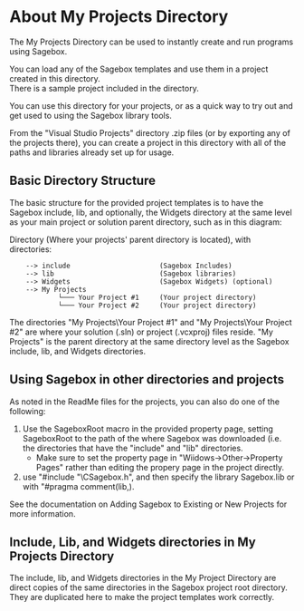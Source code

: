 # About My Projects Directory 

The My Projects Directory can be used to instantly create and run programs using Sagebox.

You can load any of the Sagebox templates and use them in a project created in this directory.  
There is a sample project included in the directory. 

You can use this directory for your projects, or as a quick way to try out and get used to using the 
Sagebox library tools.

From the "Visual Studio Projects" directory .zip files (or by exporting any of the projects there), 
you can create a project in this directory with all of the paths and libraries already set up for usage. 

## Basic Directory Structure

The basic structure for the provided project templates is to have the Sagebox include, lib, and 
optionally, the Widgets directory at the same level as your main project or solution parent 
directory, such as in this diagram:

Directory (Where your projects' parent directory is located), with directories:

```
    --> include                      (Sagebox Includes)
    --> lib                          (Sagebox libraries) 
    --> Widgets                      (Sagebox Widgets) (optional)
    --> My Projects
            └─── Your Project #1     (Your project directory)
            └─── Your Project #2     (Your project directory)
```
   
The directories "My Projects\Your Project #1" and "My Projects\Your Project #2" are where your 
solution (.sln) or project (.vcxproj) files reside.  "My Projects" is the parent directory at
the same directory level as the Sagebox include, lib, and Widgets directories.



## Using Sagebox in other directories and projects

As noted in the ReadMe files for the projects, you can also do one of the following:

1. Use the SageboxRoot macro in the provided property page, setting SageboxRoot 
   to the path of the where Sagebox was downloaded (i.e. the directories that have the
   "include" and "lib" directories.
   - Make sure to set the property page in "Wiidows->Other->Property Pages"
         rather than editing the propery page in the project directly.
2. use "#include "<path to Sagebox>\CSagebox.h", and then specify the library Sagebox.lib or with "#pragma comment(lib,<path>). 
        
See the documentation on Adding Sagebox to Existing or New Projects for more information.

## Include, Lib, and Widgets directories in My Projects Directory

The include, lib, and Widgets directories in the My Project Directory are direct copies of the same
directories in the Sagebox project root directory.  They are duplicated here to make the project templates work correctly.   
